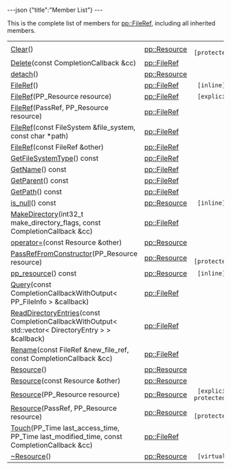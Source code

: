 ---json {"title":"Member List"} ---

This is the complete list of members for <a href="/docs/native-client/pepper_beta/cpp/classpp_1_1_file_ref/" class="el">pp::FileRef</a>, including all inherited members.

<table><tbody><tr class="odd"><td><a href="/docs/native-client/pepper_beta/cpp/classpp_1_1_resource#ad4016f37d3022863ca0188acb26ac9c4" class="el">Clear</a>()</td><td><a href="/docs/native-client/pepper_beta/cpp/classpp_1_1_resource/" class="el">pp::Resource</a></td><td><code> [protected]</code></td></tr><tr class="even"><td><a href="/docs/native-client/pepper_beta/cpp/classpp_1_1_file_ref#abfdb9c3db04b0ef2591953f79c255873" class="el">Delete</a>(const CompletionCallback &amp;cc)</td><td><a href="/docs/native-client/pepper_beta/cpp/classpp_1_1_file_ref/" class="el">pp::FileRef</a></td><td></td></tr><tr class="odd"><td><a href="/docs/native-client/pepper_beta/cpp/classpp_1_1_resource#a81b9246381bdddacca3ac25f6ded2bfd" class="el">detach</a>()</td><td><a href="/docs/native-client/pepper_beta/cpp/classpp_1_1_resource/" class="el">pp::Resource</a></td><td></td></tr><tr class="even"><td><a href="/docs/native-client/pepper_beta/cpp/classpp_1_1_file_ref#a4c79db956157379aa877e57ff06d2c10" class="el">FileRef</a>()</td><td><a href="/docs/native-client/pepper_beta/cpp/classpp_1_1_file_ref/" class="el">pp::FileRef</a></td><td><code> [inline]</code></td></tr><tr class="odd"><td><a href="/docs/native-client/pepper_beta/cpp/classpp_1_1_file_ref#a3345910589954a8fb573cdf2c82166b0" class="el">FileRef</a>(PP_Resource resource)</td><td><a href="/docs/native-client/pepper_beta/cpp/classpp_1_1_file_ref/" class="el">pp::FileRef</a></td><td><code> [explicit]</code></td></tr><tr class="even"><td><a href="/docs/native-client/pepper_beta/cpp/classpp_1_1_file_ref#a50652a877b8c02c736f86b1d69fc9b11" class="el">FileRef</a>(PassRef, PP_Resource resource)</td><td><a href="/docs/native-client/pepper_beta/cpp/classpp_1_1_file_ref/" class="el">pp::FileRef</a></td><td></td></tr><tr class="odd"><td><a href="/docs/native-client/pepper_beta/cpp/classpp_1_1_file_ref#a95aad2e3c8d9b52b1ac09279c8cf8113" class="el">FileRef</a>(const FileSystem &amp;file_system, const char *path)</td><td><a href="/docs/native-client/pepper_beta/cpp/classpp_1_1_file_ref/" class="el">pp::FileRef</a></td><td></td></tr><tr class="even"><td><a href="/docs/native-client/pepper_beta/cpp/classpp_1_1_file_ref#a9a66f16e7d9a4198c206144bc3498ec5" class="el">FileRef</a>(const FileRef &amp;other)</td><td><a href="/docs/native-client/pepper_beta/cpp/classpp_1_1_file_ref/" class="el">pp::FileRef</a></td><td></td></tr><tr class="odd"><td><a href="/docs/native-client/pepper_beta/cpp/classpp_1_1_file_ref#a71de4e20d117efcf4ac8000c2149e3f8" class="el">GetFileSystemType</a>() const</td><td><a href="/docs/native-client/pepper_beta/cpp/classpp_1_1_file_ref/" class="el">pp::FileRef</a></td><td></td></tr><tr class="even"><td><a href="/docs/native-client/pepper_beta/cpp/classpp_1_1_file_ref#acb186b79d906675e288ff5d0d0a7eab2" class="el">GetName</a>() const</td><td><a href="/docs/native-client/pepper_beta/cpp/classpp_1_1_file_ref/" class="el">pp::FileRef</a></td><td></td></tr><tr class="odd"><td><a href="/docs/native-client/pepper_beta/cpp/classpp_1_1_file_ref#a514534c1a31732e328e062bdaa194919" class="el">GetParent</a>() const</td><td><a href="/docs/native-client/pepper_beta/cpp/classpp_1_1_file_ref/" class="el">pp::FileRef</a></td><td></td></tr><tr class="even"><td><a href="/docs/native-client/pepper_beta/cpp/classpp_1_1_file_ref#a657da250b3ff47ca8f1c616f9ebee6a0" class="el">GetPath</a>() const</td><td><a href="/docs/native-client/pepper_beta/cpp/classpp_1_1_file_ref/" class="el">pp::FileRef</a></td><td></td></tr><tr class="odd"><td><a href="/docs/native-client/pepper_beta/cpp/classpp_1_1_resource#a859068e34cdc2dc0b78754c255323aa9" class="el">is_null</a>() const</td><td><a href="/docs/native-client/pepper_beta/cpp/classpp_1_1_resource/" class="el">pp::Resource</a></td><td><code> [inline]</code></td></tr><tr class="even"><td><a href="/docs/native-client/pepper_beta/cpp/classpp_1_1_file_ref#afb1a20f9864801457db28d32ab1d7104" class="el">MakeDirectory</a>(int32_t make_directory_flags, const CompletionCallback &amp;cc)</td><td><a href="/docs/native-client/pepper_beta/cpp/classpp_1_1_file_ref/" class="el">pp::FileRef</a></td><td></td></tr><tr class="odd"><td><a href="/docs/native-client/pepper_beta/cpp/classpp_1_1_resource#aaf808a98bdaa7998d82e19514aa87423" class="el">operator=</a>(const Resource &amp;other)</td><td><a href="/docs/native-client/pepper_beta/cpp/classpp_1_1_resource/" class="el">pp::Resource</a></td><td></td></tr><tr class="even"><td><a href="/docs/native-client/pepper_beta/cpp/classpp_1_1_resource#a3eda014529127a818df8d5bb5ec2fdf0" class="el">PassRefFromConstructor</a>(PP_Resource resource)</td><td><a href="/docs/native-client/pepper_beta/cpp/classpp_1_1_resource/" class="el">pp::Resource</a></td><td><code> [protected]</code></td></tr><tr class="odd"><td><a href="/docs/native-client/pepper_beta/cpp/classpp_1_1_resource#a46a6123de0b007ad3fcb6f666534ccb4" class="el">pp_resource</a>() const</td><td><a href="/docs/native-client/pepper_beta/cpp/classpp_1_1_resource/" class="el">pp::Resource</a></td><td><code> [inline]</code></td></tr><tr class="even"><td><a href="/docs/native-client/pepper_beta/cpp/classpp_1_1_file_ref#a6de22adc35e4485dfba663dad64c15fb" class="el">Query</a>(const CompletionCallbackWithOutput&lt; PP_FileInfo &gt; &amp;callback)</td><td><a href="/docs/native-client/pepper_beta/cpp/classpp_1_1_file_ref/" class="el">pp::FileRef</a></td><td></td></tr><tr class="odd"><td><a href="/docs/native-client/pepper_beta/cpp/classpp_1_1_file_ref#af16f7bba00d624a16a1d9b9b09347c8c" class="el">ReadDirectoryEntries</a>(const CompletionCallbackWithOutput&lt; std::vector&lt; DirectoryEntry &gt; &gt; &amp;callback)</td><td><a href="/docs/native-client/pepper_beta/cpp/classpp_1_1_file_ref/" class="el">pp::FileRef</a></td><td></td></tr><tr class="even"><td><a href="/docs/native-client/pepper_beta/cpp/classpp_1_1_file_ref#ab1d7f8a63643561a6529952faa881505" class="el">Rename</a>(const FileRef &amp;new_file_ref, const CompletionCallback &amp;cc)</td><td><a href="/docs/native-client/pepper_beta/cpp/classpp_1_1_file_ref/" class="el">pp::FileRef</a></td><td></td></tr><tr class="odd"><td><a href="/docs/native-client/pepper_beta/cpp/classpp_1_1_resource#a56679e93a58101c8dce5dc510811a094" class="el">Resource</a>()</td><td><a href="/docs/native-client/pepper_beta/cpp/classpp_1_1_resource/" class="el">pp::Resource</a></td><td></td></tr><tr class="even"><td><a href="/docs/native-client/pepper_beta/cpp/classpp_1_1_resource#ab0f664099ca06367180f220ea7e0b831" class="el">Resource</a>(const Resource &amp;other)</td><td><a href="/docs/native-client/pepper_beta/cpp/classpp_1_1_resource/" class="el">pp::Resource</a></td><td></td></tr><tr class="odd"><td><a href="/docs/native-client/pepper_beta/cpp/classpp_1_1_resource#a555de93fdf4793f7db1183bf71d20580" class="el">Resource</a>(PP_Resource resource)</td><td><a href="/docs/native-client/pepper_beta/cpp/classpp_1_1_resource/" class="el">pp::Resource</a></td><td><code> [explicit, protected]</code></td></tr><tr class="even"><td><a href="/docs/native-client/pepper_beta/cpp/classpp_1_1_resource#a907d3d6b7e292587c8cb9ff30d0a418d" class="el">Resource</a>(PassRef, PP_Resource resource)</td><td><a href="/docs/native-client/pepper_beta/cpp/classpp_1_1_resource/" class="el">pp::Resource</a></td><td><code> [protected]</code></td></tr><tr class="odd"><td><a href="/docs/native-client/pepper_beta/cpp/classpp_1_1_file_ref#ab8e5d24d96c7408b140b74aa0ed8d7ca" class="el">Touch</a>(PP_Time last_access_time, PP_Time last_modified_time, const CompletionCallback &amp;cc)</td><td><a href="/docs/native-client/pepper_beta/cpp/classpp_1_1_file_ref/" class="el">pp::FileRef</a></td><td></td></tr><tr class="even"><td><a href="/docs/native-client/pepper_beta/cpp/classpp_1_1_resource#a081165265e2bd8217eaa2be2aeeb3aa3" class="el">~Resource</a>()</td><td><a href="/docs/native-client/pepper_beta/cpp/classpp_1_1_resource/" class="el">pp::Resource</a></td><td><code> [virtual]</code></td></tr></tbody></table>
